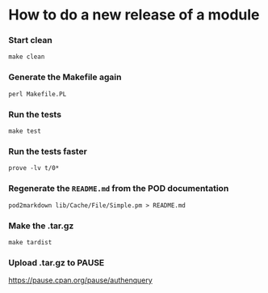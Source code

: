 # How to do a new release of a module

### Start clean
`make clean`

### Generate the Makefile again
`perl Makefile.PL`

### Run the tests 
`make test`

### Run the tests faster
`prove -lv t/0*`

### Regenerate the `README.md` from the POD documentation
`pod2markdown lib/Cache/File/Simple.pm > README.md`

### Make the .tar.gz
`make tardist`

### Upload .tar.gz to PAUSE
https://pause.cpan.org/pause/authenquery
